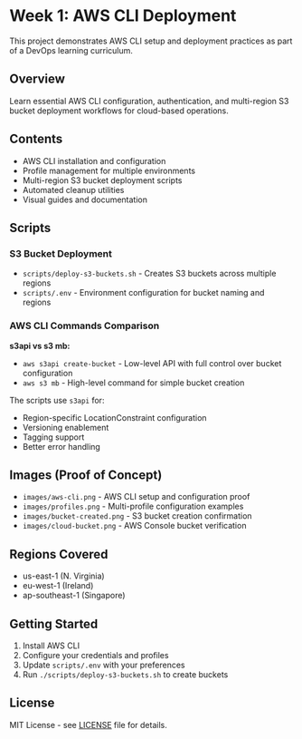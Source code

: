 # Week 1: AWS CLI Deployment

This project demonstrates AWS CLI setup and deployment practices as part of a DevOps learning curriculum.

## Overview

Learn essential AWS CLI configuration, authentication, and multi-region S3 bucket deployment workflows for cloud-based operations.

## Contents

- AWS CLI installation and configuration
- Profile management for multiple environments
- Multi-region S3 bucket deployment scripts
- Automated cleanup utilities
- Visual guides and documentation

## Scripts

### S3 Bucket Deployment
- `scripts/deploy-s3-buckets.sh` - Creates S3 buckets across multiple regions
- `scripts/.env` - Environment configuration for bucket naming and regions

### AWS CLI Commands Comparison

**s3api vs s3 mb:**
- `aws s3api create-bucket` - Low-level API with full control over bucket configuration
- `aws s3 mb` - High-level command for simple bucket creation

The scripts use `s3api` for:
- Region-specific LocationConstraint configuration
- Versioning enablement
- Tagging support
- Better error handling

## Images (Proof of Concept)

- `images/aws-cli.png` - AWS CLI setup and configuration proof
- `images/profiles.png` - Multi-profile configuration examples
- `images/bucket-created.png` - S3 bucket creation confirmation
- `images/cloud-bucket.png` - AWS Console bucket verification

## Regions Covered

- us-east-1 (N. Virginia)
- eu-west-1 (Ireland)
- ap-southeast-1 (Singapore)

## Getting Started

1. Install AWS CLI
2. Configure your credentials and profiles
3. Update `scripts/.env` with your preferences
4. Run `./scripts/deploy-s3-buckets.sh` to create buckets

## License

MIT License - see [LICENSE](LICENSE) file for details.